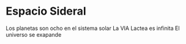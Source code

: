 Espacio Sideral
====

Los planetas son ocho en el sistema solar
La VIA Lactea es infinita
El universo se exapande
